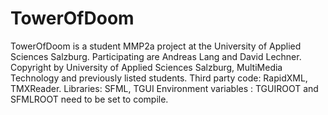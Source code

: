 # TowerOfDoom
TowerOfDoom is a student MMP2a project at the University of Applied Sciences Salzburg. Participating are Andreas Lang and David Lechner. Copyright by University of Applied Sciences Salzburg, MultiMedia Technology and previously listed students. Third party code: RapidXML, TMXReader. Libraries: SFML, TGUI Environment variables : TGUIROOT and SFMLROOT need to be set to compile.
